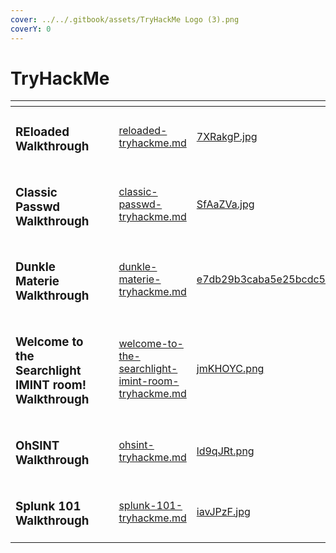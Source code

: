 ```yaml
---
cover: ../../.gitbook/assets/TryHackMe Logo (3).png
coverY: 0
---
```


# TryHackMe

<table data-view="cards"><thead><tr><th></th><th></th><th></th><th data-hidden data-card-target data-type="content-ref"></th><th data-hidden data-card-cover data-type="files"></th></tr></thead><tbody><tr><td><h3>REloaded Walkthrough</h3></td><td></td><td></td><td><a href="reloaded-tryhackme.md">reloaded-tryhackme.md</a></td><td><a href="../../.gitbook/assets/7XRakgP.jpg">7XRakgP.jpg</a></td></tr><tr><td><h3>Classic Passwd Walkthrough</h3></td><td></td><td></td><td><a href="classic-passwd-tryhackme.md">classic-passwd-tryhackme.md</a></td><td><a href="../../.gitbook/assets/SfAaZVa.jpg">SfAaZVa.jpg</a></td></tr><tr><td><h3>Dunkle Materie Walkthrough</h3></td><td></td><td></td><td><a href="dunkle-materie-tryhackme.md">dunkle-materie-tryhackme.md</a></td><td><a href="../../.gitbook/assets/e7db29b3caba5e25bcdc5c049a3ff1cb.png">e7db29b3caba5e25bcdc5c049a3ff1cb.png</a></td></tr><tr><td><h3>Welcome to the Searchlight IMINT room! Walkthrough</h3></td><td></td><td></td><td><a href="welcome-to-the-searchlight-imint-room-tryhackme.md">welcome-to-the-searchlight-imint-room-tryhackme.md</a></td><td><a href="../../.gitbook/assets/jmKHOYC.png">jmKHOYC.png</a></td></tr><tr><td><h3>OhSINT Walkthrough</h3></td><td><h3></h3></td><td></td><td><a href="ohsint-tryhackme.md">ohsint-tryhackme.md</a></td><td><a href="../../.gitbook/assets/ld9qJRt.png">ld9qJRt.png</a></td></tr><tr><td><h3>Splunk 101 Walkthrough</h3></td><td></td><td></td><td><a href="splunk-101-tryhackme.md">splunk-101-tryhackme.md</a></td><td><a href="../../.gitbook/assets/iavJPzF.jpg">iavJPzF.jpg</a></td></tr></tbody></table>
